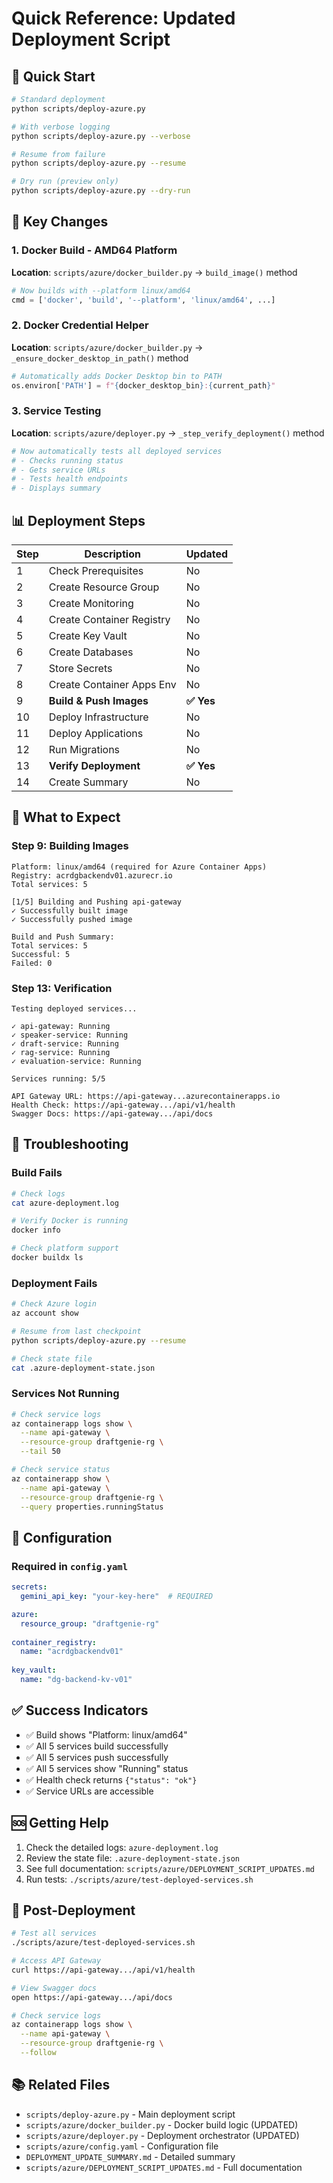 # Quick Reference: Updated Deployment Script

## 🚀 Quick Start

```bash
# Standard deployment
python scripts/deploy-azure.py

# With verbose logging
python scripts/deploy-azure.py --verbose

# Resume from failure
python scripts/deploy-azure.py --resume

# Dry run (preview only)
python scripts/deploy-azure.py --dry-run
```

## 🔑 Key Changes

### 1. Docker Build - AMD64 Platform
**Location**: `scripts/azure/docker_builder.py` → `build_image()` method

```python
# Now builds with --platform linux/amd64
cmd = ['docker', 'build', '--platform', 'linux/amd64', ...]
```

### 2. Docker Credential Helper
**Location**: `scripts/azure/docker_builder.py` → `_ensure_docker_desktop_in_path()` method

```python
# Automatically adds Docker Desktop bin to PATH
os.environ['PATH'] = f"{docker_desktop_bin}:{current_path}"
```

### 3. Service Testing
**Location**: `scripts/azure/deployer.py` → `_step_verify_deployment()` method

```python
# Now automatically tests all deployed services
# - Checks running status
# - Gets service URLs
# - Tests health endpoints
# - Displays summary
```

## 📊 Deployment Steps

| Step | Description | Updated |
|------|-------------|---------|
| 1 | Check Prerequisites | No |
| 2 | Create Resource Group | No |
| 3 | Create Monitoring | No |
| 4 | Create Container Registry | No |
| 5 | Create Key Vault | No |
| 6 | Create Databases | No |
| 7 | Store Secrets | No |
| 8 | Create Container Apps Env | No |
| 9 | **Build & Push Images** | **✅ Yes** |
| 10 | Deploy Infrastructure | No |
| 11 | Deploy Applications | No |
| 12 | Run Migrations | No |
| 13 | **Verify Deployment** | **✅ Yes** |
| 14 | Create Summary | No |

## 🎯 What to Expect

### Step 9: Building Images
```
Platform: linux/amd64 (required for Azure Container Apps)
Registry: acrdgbackendv01.azurecr.io
Total services: 5

[1/5] Building and Pushing api-gateway
✓ Successfully built image
✓ Successfully pushed image

Build and Push Summary:
Total services: 5
Successful: 5
Failed: 0
```

### Step 13: Verification
```
Testing deployed services...

✓ api-gateway: Running
✓ speaker-service: Running
✓ draft-service: Running
✓ rag-service: Running
✓ evaluation-service: Running

Services running: 5/5

API Gateway URL: https://api-gateway...azurecontainerapps.io
Health Check: https://api-gateway.../api/v1/health
Swagger Docs: https://api-gateway.../api/docs
```

## 🔧 Troubleshooting

### Build Fails
```bash
# Check logs
cat azure-deployment.log

# Verify Docker is running
docker info

# Check platform support
docker buildx ls
```

### Deployment Fails
```bash
# Check Azure login
az account show

# Resume from last checkpoint
python scripts/deploy-azure.py --resume

# Check state file
cat .azure-deployment-state.json
```

### Services Not Running
```bash
# Check service logs
az containerapp logs show \
  --name api-gateway \
  --resource-group draftgenie-rg \
  --tail 50

# Check service status
az containerapp show \
  --name api-gateway \
  --resource-group draftgenie-rg \
  --query properties.runningStatus
```

## 📝 Configuration

### Required in `config.yaml`
```yaml
secrets:
  gemini_api_key: "your-key-here"  # REQUIRED

azure:
  resource_group: "draftgenie-rg"
  
container_registry:
  name: "acrdgbackendv01"
  
key_vault:
  name: "dg-backend-kv-v01"
```

## ✅ Success Indicators

- ✅ Build shows "Platform: linux/amd64"
- ✅ All 5 services build successfully
- ✅ All 5 services push successfully
- ✅ All 5 services show "Running" status
- ✅ Health check returns `{"status": "ok"}`
- ✅ Service URLs are accessible

## 🆘 Getting Help

1. Check the detailed logs: `azure-deployment.log`
2. Review the state file: `.azure-deployment-state.json`
3. See full documentation: `scripts/azure/DEPLOYMENT_SCRIPT_UPDATES.md`
4. Run tests: `./scripts/azure/test-deployed-services.sh`

## 🎉 Post-Deployment

```bash
# Test all services
./scripts/azure/test-deployed-services.sh

# Access API Gateway
curl https://api-gateway.../api/v1/health

# View Swagger docs
open https://api-gateway.../api/docs

# Check service logs
az containerapp logs show \
  --name api-gateway \
  --resource-group draftgenie-rg \
  --follow
```

## 📚 Related Files

- `scripts/deploy-azure.py` - Main deployment script
- `scripts/azure/docker_builder.py` - Docker build logic (UPDATED)
- `scripts/azure/deployer.py` - Deployment orchestrator (UPDATED)
- `scripts/azure/config.yaml` - Configuration file
- `DEPLOYMENT_UPDATE_SUMMARY.md` - Detailed summary
- `scripts/azure/DEPLOYMENT_SCRIPT_UPDATES.md` - Full documentation

